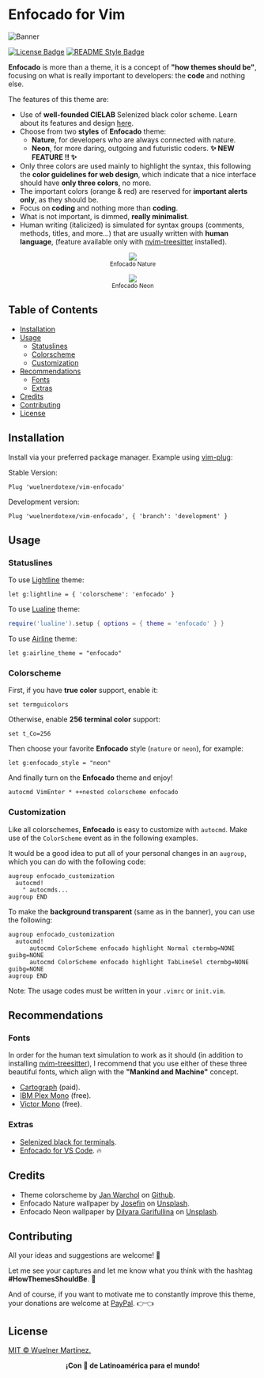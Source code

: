 # Enfocado for Vim

![Banner](https://github.com/wuelnerdotexe/vim-enfocado/blob/main/images/banner.png)

[![License Badge](https://img.shields.io/badge/License-MIT-3FC5B7.svg?style=for-the-badge)](https://github.com/wuelnerdotexe/vim-enfocado/blob/main/LICENSE)
[![README Style Badge](https://img.shields.io/badge/README%20Style-Standard-3FC5B7.svg?style=for-the-badge)](https://github.com/RichardLitt/standard-readme)

**Enfocado** is more than a theme, it is a concept of **"how themes should be"**, focusing on what is really important to developers: the **code** and nothing else.

The features of this theme are:

- Use of **well-founded CIELAB** Selenized black color scheme. Learn about its features and design [here](https://github.com/jan-warchol/selenized/blob/master/features-and-design.md).
- Choose from two **styles** of **Enfocado** theme:
  - **Nature**, for developers who are always connected with nature.
  - **Neon**, for more daring, outgoing and futuristic coders. **✨ NEW FEATURE !! ✨**
- Only three colors are used mainly to highlight the syntax, this following the **color guidelines for web design**, which indicate that a nice interface should have **only three colors**, no more.
- The important colors (orange & red) are reserved for **important alerts only**, as they should be.
- Focus on **coding** and nothing more than **coding**.
- What is not important, is dimmed, **really minimalist**.
- Human writing (italicized) is simulated for syntax groups (comments, methods, titles, and more...) that are usually written with **human language**, (feature available only with [nvim-treesitter](https://github.com/nvim-treesitter/nvim-treesitter) installed).

<figure align="center">
  <img src="https://github.com/wuelnerdotexe/vim-enfocado/blob/main/images/nature.png">
  <figcaption>
    <small>Enfocado Nature</small>
  </figcaption>
</figure>
<figure align="center">
  <img src="https://github.com/wuelnerdotexe/vim-enfocado/blob/main/images/neon.png">
  <figcaption>
    <small>Enfocado Neon</small>
  </figcaption>
</figure>

## Table of Contents

- [Installation](#installation)
- [Usage](#usage)
  - [Statuslines](#statuslines)
  - [Colorscheme](#colorscheme)
  - [Customization](#customization)
- [Recommendations](#recommendations)
  - [Fonts](#fonts)
  - [Extras](#extras)
- [Credits](#credits)
- [Contributing](#contributing)
- [License](#license)

## Installation

Install via your preferred package manager. Example using [vim-plug](https://github.com/junegunn/vim-plug):

Stable Version:

```vim
Plug 'wuelnerdotexe/vim-enfocado'
```

Development version:

```vim
Plug 'wuelnerdotexe/vim-enfocado', { 'branch': 'development' }
```

## Usage

### Statuslines

To use [Lightline](https://github.com/itchyny/lightline.vim) theme:

```vim
let g:lightline = { 'colorscheme': 'enfocado' }
```

To use [Lualine](https://github.com/hoob3rt/lualine.nvim) theme:

```lua
require('lualine').setup { options = { theme = 'enfocado' } }
```

To use [Airline](https://github.com/vim-airline/vim-airline) theme:

```vim
let g:airline_theme = "enfocado"
```

### Colorscheme

First, if you have **true color** support, enable it:

```vim
set termguicolors
```

Otherwise, enable **256 terminal color** support:

```vim
set t_Co=256
```

Then choose your favorite **Enfocado** style (`nature` or `neon`), for example:

```vim
let g:enfocado_style = "neon"
```

And finally turn on the **Enfocado** theme and enjoy!

```vim
autocmd VimEnter * ++nested colorscheme enfocado
```

### Customization

Like all colorschemes, **Enfocado** is easy to customize with `autocmd`. Make use of the `ColorScheme` event as in the following examples.

It would be a good idea to put all of your personal changes in an `augroup`, which you can do with the following code:

```vim
augroup enfocado_customization
  autocmd!
    " autocmds...
augroup END
```

To make the **background transparent** (same as in the banner), you can use the following:

```vim
augroup enfocado_customization
  autocmd!
      autocmd ColorScheme enfocado highlight Normal ctermbg=NONE guibg=NONE
      autocmd ColorScheme enfocado highlight TabLineSel ctermbg=NONE guibg=NONE
augroup END
```

Note: The usage codes must be written in your `.vimrc` or `init.vim`.

## Recommendations

### Fonts

In order for the human text simulation to work as it should (in addition to installing [nvim-treesitter](https://github.com/nvim-treesitter/nvim-treesitter)), I recommend that you use either of these three beautiful fonts, which align with the **"Mankind and Machine"** concept.

- [Cartograph](https://connary.com/cartograph.html) (paid).
- [IBM Plex Mono](https://www.ibm.com/plex/) (free).
- [Victor Mono](https://rubjo.github.io/victor-mono/) (free).

### Extras

- [Selenized black for terminals](https://github.com/jan-warchol/selenized/tree/master/terminals).
- [Enfocado for VS Code](https://github.com/wuelnerdotexe/vscode-enfocado). 🔥

## Credits

- Theme colorscheme by [Jan Warchol](https://github.com/jan-warchol) on [Github](https://github.com/jan-warchol/selenized/blob/master/the-values.md).
- Enfocado Nature wallpaper by [Josefin](https://unsplash.com/@josefin?utm_source=unsplash&utm_medium=referral&utm_content=creditCopyText) on [Unsplash](https://unsplash.com/s/photos/nature?utm_source=unsplash&utm_medium=referral&utm_content=creditCopyText).
- Enfocado Neon wallpaper by [Dilyara Garifullina](https://unsplash.com/@dilja96?utm_source=unsplash&utm_medium=referral&utm_content=creditCopyText) on [Unsplash](https://unsplash.com/s/photos/neon?utm_source=unsplash&utm_medium=referral&utm_content=creditCopyText).

## Contributing

All your ideas and suggestions are welcome! 🙌

Let me see your captures and let me know what you think with the hashtag **#HowThemesShouldBe**. 👀

And of course, if you want to motivate me to constantly improve this theme, your donations are welcome at [PayPal](https://paypal.me/wuelnerdotexe). 👉👈

## License

[MIT &copy; Wuelner Martínez.](https://github.com/wuelnerdotexe/vim-enfocado/blob/main/LICENSE)

<footer><p align="center"><strong>¡Con 💖 de Latinoamérica para el mundo!</strong></p></footer>
